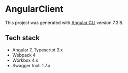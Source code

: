 # AngularClient

This project was generated with [Angular CLI](https://github.com/angular/angular-cli) version 7.3.8.

## Tech stack
- Angular 7, Typescript 3.x
- Webpack 4
- Workbox 4.x
- Swagger tool: 1.7.x

